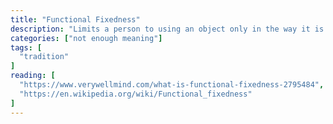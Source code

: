 ```yaml
---
title: "Functional Fixedness"
description: "Limits a person to using an object only in the way it is traditionally used."
categories: ["not enough meaning"]
tags: [
  "tradition"
]
reading: [
  "https://www.verywellmind.com/what-is-functional-fixedness-2795484",
  "https://en.wikipedia.org/wiki/Functional_fixedness"
]
---
```


